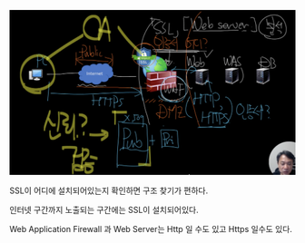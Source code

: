 ![image-20230422164916239](images/image-20230422164916239.png)

SSL이 어디에 설치되어있는지 확인하면 구조 찾기가 편하다.

인터넷 구간까지 노출되는 구간에는 SSL이 설치되어있다.

Web Application Firewall 과 Web Server는 Http 일 수도 있고 Https 일수도 있다.





